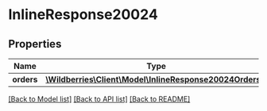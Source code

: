 # InlineResponse20024

## Properties
Name | Type | Description | Notes
------------ | ------------- | ------------- | -------------
**orders** | [**\Wildberries\Client\Model\InlineResponse20024Orders[]**](InlineResponse20024Orders.md) |  | [optional] 

[[Back to Model list]](../../README.md#documentation-for-models) [[Back to API list]](../../README.md#documentation-for-api-endpoints) [[Back to README]](../../README.md)

